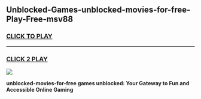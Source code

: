 
## Unblocked-Games-unblocked-movies-for-free-Play-Free-msv88
<h3>
<a href="https://premium76.site?title=unblocked-movies-for-free&ref=18A1">CLICK TO PLAY</a></h3>
<hr>

<h3>
<a href="https://premium76.site?title=unblocked-movies-for-free&ref=18A1">CLICK 2 PLAY</a>
  
</h3>

<a href="https://premium76.site?title=unblocked-movies-for-free&ref=18A1"><img src="https://clearcache.store/games.png"></a>


**unblocked-movies-for-free games unblocked: Your Gateway to Fun and Accessible Online Gaming**
